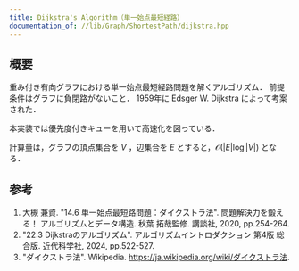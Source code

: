 ```yaml
---
title: Dijkstra's Algorithm（単一始点最短経路）
documentation_of: //lib/Graph/ShortestPath/dijkstra.hpp
---
```



## 概要

重み付き有向グラフにおける単一始点最短経路問題を解くアルゴリズム．
前提条件はグラフに負閉路がないこと．
1959年に Edsger W. Dijkstra によって考案された．

本実装では優先度付きキューを用いて高速化を図っている．

計算量は，グラフの頂点集合を $V$ ，辺集合を $E$ とすると，$\mathcal{O}(\lvert E \rvert \log \lvert V \rvert)$ となる．


## 参考

1. 大槻 兼資. "14.6 単一始点最短路問題：ダイクストラ法". 問題解決力を鍛える！ アルゴリズムとデータ構造. 秋葉 拓哉監修. 講談社, 2020, pp.254-264.
1. "22.3 Dijkstraのアルゴリズム". アルゴリズムイントロダクション 第4版 総合版. 近代科学社, 2024, pp.522-527.
1. "ダイクストラ法". Wikipedia. <https://ja.wikipedia.org/wiki/ダイクストラ法>.
